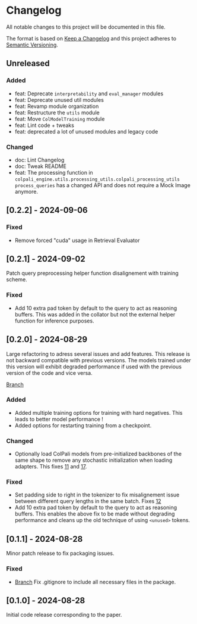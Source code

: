 # Changelog

All notable changes to this project will be documented in this file.

The format is based on [Keep a Changelog](http://keepachangelog.com/)
and this project adheres to [Semantic Versioning](http://semver.org/).

## Unreleased

### Added

- feat: Deprecate `interpretability` and `eval_manager` modules
- feat: Deprecate unused util modules
- feat: Revamp module organization
- feat: Restructure the `utils` module
- feat: Move `ColModelTraining` module
- feat: Lint code + tweaks
- feat: deprecated a lot of unused modules and legacy code

### Changed

- doc: Lint Changelog
- doc: Tweak README
- feat: The processing function in `colpali_engine.utils.processing_utils.colpali_processing_utils` `process_queries` has a changed API and does not require a Mock Image anymore.

## [0.2.2] - 2024-09-06

### Fixed
- Remove forced "cuda" usage in Retrieval Evaluator

## [0.2.1] - 2024-09-02
 
Patch query preprocessing helper function disalignement with training scheme.

### Fixed
- Add 10 extra pad token by default to the query to act as reasoning buffers. This was added in the collator but not the external helper function for inference purposes.


## [0.2.0] - 2024-08-29

Large refactoring to adress several issues and add features. This release is not backward compatible with previous versions.
The models trained under this version will exhibit degraded performance if used with the previous version of the code and vice versa.

[Branch](https://github.com/illuin-tech/colpali/pull/23)

### Added

- Added multiple training options for training with hard negatives. This leads to better model performance !
- Added options for restarting training from a checkpoint.

### Changed

- Optionally load ColPali models from pre-initialized backbones of the same shape to remove any stochastic initialization when loading adapters. This fixes [11](https://github.com/illuin-tech/colpali/issues/11) and [17](https://github.com/illuin-tech/colpali/issues/17).

### Fixed

- Set padding side to right in the tokenizer to fix misalignement issue between different query lengths in the same batch. Fixes [12](https://github.com/illuin-tech/colpali/issues/12)
- Add 10 extra pad token by default to the query to act as reasoning buffers. This enables the above fix to be made without degrading performance and cleans up the old technique of using `<unused>` tokens.

## [0.1.1] - 2024-08-28
  
Minor patch release to fix packaging issues.

### Fixed

- [Branch](https://github.com/illuin-tech/colpali/commit/bd55e88c7af7069dde943f00665181fb94631cdd)
  Fix .gitignore to include all necessary files in the package.

## [0.1.0] - 2024-08-28

Initial code release corresponding to the paper.
